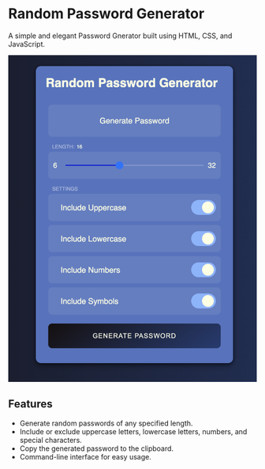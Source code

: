 # Random Password Generator

A simple and elegant Password Gnerator built using HTML, CSS, and JavaScript.

![Generator Screenshot](screenshot.png)

## Features

- Generate random passwords of any specified length.
- Include or exclude uppercase letters, lowercase letters, numbers, and special characters.
- Copy the generated password to the clipboard.
- Command-line interface for easy usage.
